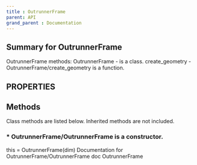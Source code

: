 ```yaml
---
title : OutrunnerFrame
parent: API
grand_parent : Documentation
---
```

## Summary for OutrunnerFrame
OutrunnerFrame methods:
OutrunnerFrame - is a class.
create_geometry - OutrunnerFrame/create_geometry is a function.
## PROPERTIES
## Methods
Class methods are listed below. Inherited methods are not included.
### * OutrunnerFrame/OutrunnerFrame is a constructor.
this = OutrunnerFrame(dim)
Documentation for OutrunnerFrame/OutrunnerFrame
doc OutrunnerFrame

